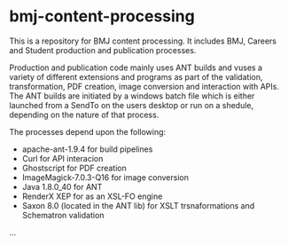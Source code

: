 # bmj-content-processing
This is a repository for BMJ content processing. It includes BMJ, Careers and Student production and publication processes.

Production and publication code mainly uses ANT builds and vuses a variety of different extensions and programs as part of the validation, transformation, PDF creation, image conversion and interaction with APIs. The ANT builds are initiated by a windows batch file which is either launched from a SendTo on the users desktop or run on a shedule, depending on the nature of that process.

The processes depend upon the following:

- apache-ant-1.9.4 for build pipelines
- Curl for API interacion
- Ghostscript for PDF creation
- ImageMagick-7.0.3-Q16 for image conversion
- Java 1.8.0_40 for ANT
- RenderX XEP for as an XSL-FO engine
- Saxon 8.0 (located in the ANT lib) for XSLT trsnaformations and Schematron validation

...



